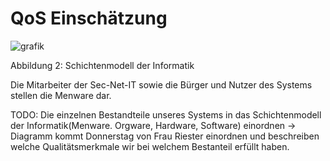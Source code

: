 # QoS Einschätzung


![grafik](https://user-images.githubusercontent.com/57149152/213377687-3fe6ed9d-2d6b-4ae2-841d-c4a00703aed3.png)

Abbildung 2: Schichtenmodell der Informatik


Die Mitarbeiter der Sec-Net-IT sowie die Bürger und Nutzer des Systems stellen die Menware dar.

TODO: Die einzelnen Bestandteile unseres Systems in das Schichtenmodell der Informatik(Menware. Orgware, Hardware, Software)
einordnen -> Diagramm kommt Donnerstag von Frau Riester
einordnen und beschreiben welche Qualitätsmerkmale wir bei welchem Bestanteil erfüllt haben.



